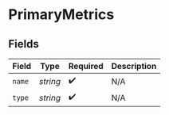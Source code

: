 # PrimaryMetrics


## Fields

| Field              | Type               | Required           | Description        |
| ------------------ | ------------------ | ------------------ | ------------------ |
| `name`             | *string*           | :heavy_check_mark: | N/A                |
| `type`             | *string*           | :heavy_check_mark: | N/A                |